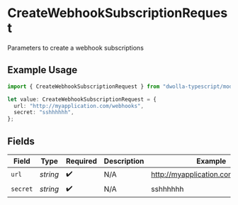 # CreateWebhookSubscriptionRequest

Parameters to create a webhook subscriptions

## Example Usage

```typescript
import { CreateWebhookSubscriptionRequest } from "dwolla-typescript/models/operations";

let value: CreateWebhookSubscriptionRequest = {
  url: "http://myapplication.com/webhooks",
  secret: "sshhhhhh",
};
```

## Fields

| Field                             | Type                              | Required                          | Description                       | Example                           |
| --------------------------------- | --------------------------------- | --------------------------------- | --------------------------------- | --------------------------------- |
| `url`                             | *string*                          | :heavy_check_mark:                | N/A                               | http://myapplication.com/webhooks |
| `secret`                          | *string*                          | :heavy_check_mark:                | N/A                               | sshhhhhh                          |
